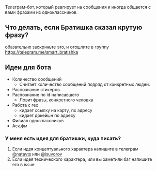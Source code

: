 Телеграм-бот, который реагирует на сообщения и иногда общается с вами фразами из одноклассников.


## Что делать, если Братишка сказал крутую фразу?
обазательно заскриньте это, и отошлите в группу https://telegram.me/smart_bratishka


## Идеи для бота
* Количество сообщений
  * Считает количество сообщений подряд от конкретных людей.
* Распознание стикеров
* Распознание по id написавшего
  * Ловит фразы, конкретного человка
* Работа с гео
  * кидает ссылку на карту, по адресу
  * кидает докейшн по адресу
* Филиал одноклассников
* Аск.фм

### У меня есть идея для братишки, куда писать?
1. Если идея концептуального характера напишите в телеграм [@natavts](https://t.me/natavts) или [@isuvorov](https://t.me/isuvorov)
2. Если идея технического характера, или вы заметили баг напишите его в issue
